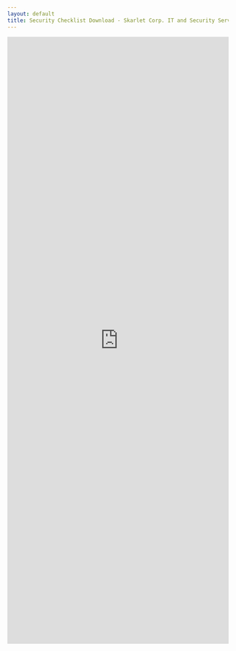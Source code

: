 ```yaml
---
layout: default
title: Security Checklist Download - Skarlet Corp. IT and Security Services
---
```


<div>
<center>
<iframe width="100%" height="1380px" src="https://forms.office.com/Pages/ResponsePage.aspx?id=A0FT26sXokmJPq4UXrYTI8Ko-zeB77BOoptuydnAj1pUQkE5RVIxQ1I3V1VJTjRRM0lNR1FTU01ZMC4u&embed=true" frameborder="0" marginwidth="0" marginheight="0" style="border: none; max-width:100%; max-height:100%" allowfullscreen webkitallowfullscreen mozallowfullscreen msallowfullscreen> </iframe>
</center>
</div>
